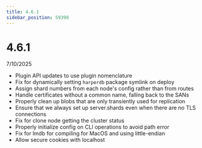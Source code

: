 ```yaml
---
title: 4.6.1
sidebar_position: 59398
---
```


# 4.6.1

7/10/2025

- Plugin API updates to use plugin nomenclature
- Fix for dynamically setting `harperdb` package symlink on deploy
- Assign shard numbers from each node's config rather than from routes
- Handle certificates without a common name, falling back to the SANs
- Properly clean up blobs that are only transiently used for replication
- Ensure that we always set up server.shards even when there are no TLS connections
- Fix for clone node getting the cluster status
- Properly initialize config on CLI operations to avoid path error
- Fix for lmdb for compiling for MacOS and using little-endian
- Allow secure cookies with localhost
